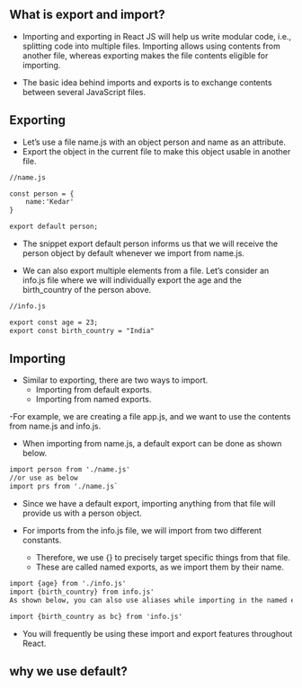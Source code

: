## What is export and import?

- Importing and exporting in React JS will help us write modular code, i.e., splitting code into multiple files. Importing allows using contents from another file, whereas exporting makes the file contents eligible for importing.

- The basic idea behind imports and exports is to exchange contents between several JavaScript files.

## Exporting

- Let’s use a file name.js with an object person and name as an attribute.
- Export the object in the current file to make this object usable in another file.

```diff
//name.js

const person = {
    name:'Kedar'
}

export default person;
```

- The snippet export default person informs us that we will receive the person object by default whenever we import from name.js.

- We can also export multiple elements from a file. Let’s consider an info.js file where we will individually export the age and the birth_country of the person above.

```diff
//info.js

export const age = 23;
export const birth_country = "India"
```

## Importing

- Similar to exporting, there are two ways to import.
  - Importing from default exports.
  - Importing from named exports.

-For example, we are creating a file app.js, and we want to use the contents from name.js and info.js.

- When importing from name.js, a default export can be done as shown below.

```diff
import person from './name.js'
//or use as below
import prs from './name.js`
```

- Since we have a default export, importing anything from that file will provide us with a person object.

- For imports from the info.js file, we will import from two different constants.
  - Therefore, we use {} to precisely target specific things from that file.
  - These are called named exports, as we import them by their name.

```diff
import {age} from './info.js'
import {birth_country} from info.js'
As shown below, you can also use aliases while importing in the named exports.

import {birth_country as bc} from 'info.js'
```

- You will frequently be using these import and export features throughout React.

## why we use default?
